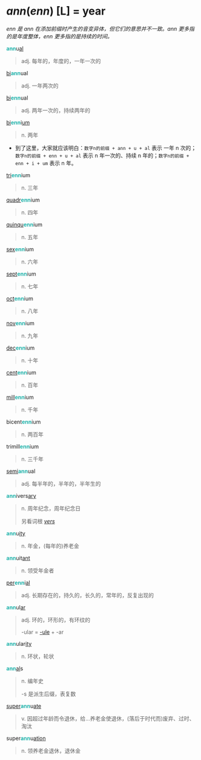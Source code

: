 # _ann_(_enn_) [L] = year

*_enn_ 是 _ann_ 在添加前缀时产生的音变异体，但它们的意思并不一致。_ann_ 更多指的是年度整体，_enn_ 更多指的是持续的时间。*

<b style="color: #20B2AA;">ann</b>u[al](-al.md)
> adj. 每年的，年度的，一年一次的

[bi](bi-.md)<b style="color: #20B2AA;">ann</b>ual
> adj. 一年两次的

[bi](bi-.md)<b style="color: #20B2AA;">enn</b>ual
> adj. 两年一次的，持续两年的

[bi](bi-.md)<b style="color: #20B2AA;">enn</b>i[um](-um.md)
> n. 两年

* 到了这里，大家就应该明白：`数字n的前缀 + ann + u + al` 表示 一年 n 次的；`数字n的前缀 + enn + u + al` 表示 n 年一次的、持续 n 年的；`数字n的前缀 + enn + i + um` 表示 n 年。

[tri](tri-.md)<b style="color: #20B2AA;">enn</b>ium
> n. 三年

[quadr](quadr-.md)<b style="color: #20B2AA;">enn</b>ium
> n. 四年

[quinqu](quinqu-.md)<b style="color: #20B2AA;">enn</b>ium
> n. 五年

[sex](sex-.md)<b style="color: #20B2AA;">enn</b>ium
> n. 六年

[sept](sept-.md)<b style="color: #20B2AA;">enn</b>ium
> n. 七年

[oct](oct-.md)<b style="color: #20B2AA;">enn</b>ium
> n. 八年

[nov](nov-.md)<b style="color: #20B2AA;">enn</b>ium
> n. 九年

[dec](dec-.md)<b style="color: #20B2AA;">enn</b>ium
> n. 十年

[cent](cent-.md)<b style="color: #20B2AA;">enn</b>ium
> n. 百年

[mill](mill-.md)<b style="color: #20B2AA;">enn</b>ium
> n. 千年

bicent<b style="color: #20B2AA;">enn</b>ium
> n. 两百年

trimill<b style="color: #20B2AA;">enn</b>ium
> n. 三千年

[semi](semi-.md)<b style="color: #20B2AA;">ann</b>ual
> adj. 每半年的，半年的，半年生的

<b style="color: #20B2AA;">ann</b>ivers[ary](-ary.md)
> n. 周年纪念，周年纪念日
>
> 另看词根 [_vers_](_vert_.md)

<b style="color: #20B2AA;">ann</b>u[ity](-ity.md)
> n. 年金，(每年的)养老金

<b style="color: #20B2AA;">ann</b>uit[ant](-ant.md)
> n. 领受年金者

[per](per-.md)<b style="color: #20B2AA;">enn</b>i[al](-al.md)
> adj. 长期存在的，持久的，长久的，常年的，反复出现的

<b style="color: #20B2AA;">ann</b>ul[ar](-ar.md)
> adj. 环的，环形的，有环纹的
>
> -ular = [-ule](-ule.md) + -ar

<b style="color: #20B2AA;">ann</b>ular[ity](-ity.md)
> n. 环状，轮状

<b style="color: #20B2AA;">ann</b>[al](-al.md)s
> n. 编年史
>
> -s 是派生后缀，表复数

[super](super-.md)<b style="color: #20B2AA;">ann</b>u[ate](-ate.md)
> v. 因超过年龄而令退休，给...养老金使退休，(落后于时代而)废弃、过时、淘汰

super<b style="color: #20B2AA;">ann</b>u[ation](-ion.md)
> n. 领养老金退休，退休金